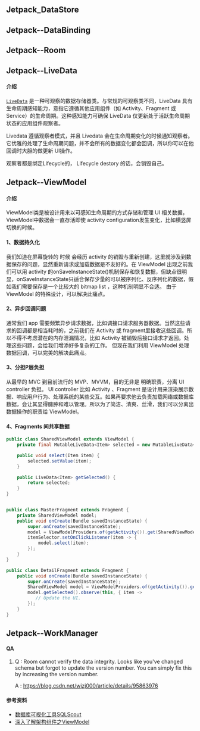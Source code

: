 ##	Jetpack_DataStore



## Jetpack--DataBinding

## Jetpack--Room



##	Jetpack--LiveData

####	介绍

[`LiveData`](https://developer.android.google.cn/reference/androidx/lifecycle/LiveData) 是一种可观察的数据存储器类。与常规的可观察类不同，LiveData 具有生命周期感知能力，意指它遵循其他应用组件（如 Activity、Fragment 或 Service）的生命周期。这种感知能力可确保 LiveData 仅更新处于活跃生命周期状态的应用组件观察者。

Livedata 遵循观察者模式，并且 Livedata 会在生命周期变化的时候通知观察者。
它优雅的处理了生命周期问题，并不会所有的数据变化都会回调，所以你可以在他回调时大胆的做更新 UI操作。

观察者都是绑定Lifecycle的， Lifecycle destory 的话，会销毁自己。



## Jetpack--ViewModel

####	介绍

ViewModel类是被设计用来以可感知生命周期的方式存储和管理 UI 相关数据，ViewModel中数据会一直存活即使 activity configuration发生变化，比如横竖屏切换的时候。

#### 1、数据持久化

我们知道在屏幕旋转的 时候 会经历 activity 的销毁与重新创建，这里就涉及到数据保存的问题，显然重新请求或加载数据是不友好的。在 ViewModel 出现之前我们可以用 activity 的onSaveInstanceState()机制保存和恢复数据，但缺点很明显，onSaveInstanceState只适合保存少量的可以被序列化、反序列化的数据，假如我们需要保存是一个比较大的 bitmap list ，这种机制明显不合适。
由于 ViewModel 的特殊设计，可以解决此痛点。

#### 2、异步回调问题

通常我们 app 需要频繁异步请求数据，比如调接口请求服务器数据。当然这些请求的回调都是相当耗时的，之前我们在 Activity 或 fragment里接收这些回调。所以不得不考虑潜在的内存泄漏情况，比如 Activity 被销毁后接口请求才返回。处理这些问题，会给我们增添好多复杂的工作。
但现在我们利用 ViewModel 处理数据回调，可以完美的解决此痛点。

#### 3、分担P层负担

从最早的 MVC 到目前流行的 MVP、MVVM，目的无非是 明确职责，分离 UI controller 负担。
UI controller 比如 Activity 、Fragment 是设计用来渲染展示数据、响应用户行为、处理系统的某些交互。如果再要求他去负责加载网络或数据库数据，会让其显得臃肿和难以管理。所以为了简洁、清爽、丝滑，我们可以分离出数据操作的职责给 ViewModel。

#### 4、Fragments 间共享数据

```java
public class SharedViewModel extends ViewModel {
    private final MutableLiveData<Item> selected = new MutableLiveData<Item>();

    public void select(Item item) {
        selected.setValue(item);
    }

    public LiveData<Item> getSelected() {
        return selected;
    }
}


public class MasterFragment extends Fragment {
    private SharedViewModel model;
    public void onCreate(Bundle savedInstanceState) {
        super.onCreate(savedInstanceState);
        model = ViewModelProviders.of(getActivity()).get(SharedViewModel.class);
        itemSelector.setOnClickListener(item -> {
            model.select(item);
        });
    }
}

public class DetailFragment extends Fragment {
    public void onCreate(Bundle savedInstanceState) {
        super.onCreate(savedInstanceState);
        SharedViewModel model = ViewModelProviders.of(getActivity()).get(SharedViewModel.class);
        model.getSelected().observe(this, { item ->
           // Update the UI.
        });
    }
}
```









## Jetpack--WorkManager







#### QA

1. Q : Room cannot verify the data integrity. Looks like you've changed schema but forgot to update the version number. You can simply fix this by increasing the version number.

   A : https://blog.csdn.net/wjzj000/article/details/95863976




####	参考资料

- [数据库可视化工具SQLScout](https://blog.csdn.net/xhnmbest/article/details/105994122)
- [深入了解架构组件之ViewModel](https://www.jianshu.com/p/35d143e84d42)
